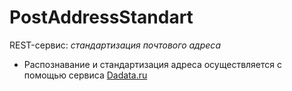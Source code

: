 # PostAddressStandart 
REST-сервис: *стандартизация почтового адреса*

- Распознавание и стандартизация адреса осуществляется с помощью сервиса [Dadata.ru](https://dadata.ru/api/clean/address/)
